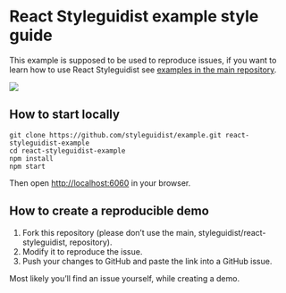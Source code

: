 # React Styleguidist example style guide

This example is supposed to be used to reproduce issues, if you want to learn how to use React Styleguidist see [examples in the main repository](https://github.com/styleguidist/react-styleguidist/tree/master/examples).

![](http://wow.sapegin.me/3q0F1Y1P321k/Image%202016-04-12%20at%207.25.03%20PM.png)

## How to start locally

```
git clone https://github.com/styleguidist/example.git react-styleguidist-example
cd react-styleguidist-example
npm install
npm start
```

Then open [http://localhost:6060](http://localhost:6060) in your browser.

## How to create a reproducible demo

1. Fork this repository (please don’t use the main, styleguidist/react-styleguidist, repository).
2. Modify it to reproduce the issue.
3. Push your changes to GitHub and paste the link into a GitHub issue.

Most likely you’ll find an issue yourself, while creating a demo.
